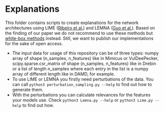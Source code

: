 # Explanations

This folder contains scripts to create explanations for the network architectures using LIME ([Ribeiro et al.](https://www.kdd.org/kdd2016/papers/files/rfp0573-ribeiroA.pdf)) and LEMNA ([Guo et al.](http://people.cs.vt.edu/gangwang/ccs18.pdf)). Based on the finding of our paper we do not recommend to use these methods but [white-box methods](https://github.com/albermax/innvestigate) instead. Still, we want to publish our implementations for the sake of open access.

* The input data for usage of this repository can be of three types: numpy array of shape (n_samples, n_features) like in Mimicus or VulDeePecker, scipy.sparse.csr_matrix of shape (n_samples, n_features) like in Drebin or a list of length n_samples where each entry in the list is a numpy array of different length like in DAMD, for example.
* To use LIME or LEMNA you firstly need perturbations of the data. You can call  `python3 perturbation_sampling.py --help` to find out how to generate them.
* With the perturbations you can calculate relevances for the features your models use. Check `python3 Lemna.py --help` or `python3 Lime.py --help` to find out how.